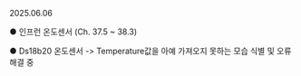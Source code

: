 2025.06.06

● 인프런 온도센서 (Ch. 37.5 ~ 38.3)

● Ds18b20 온도센서 -> Temperature값을 아예 가져오지 못하는 모습 식별 및 오류해결 중